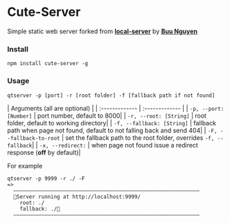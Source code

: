 Cute-Server
============

Simple static web server forked from __[local-server](https://github.com/buunguyen/local-server)__ by __[Buu Nguyen](https://github.com/buunguyen)__

### Install
```
npm install cute-server -g
```

### Usage

```
qtserver -p [port] -r [root folder] -f [fallback path if not found]
```


| Arguments (all are optional)    |
| :------------- | :------------- |
| `-p, --port: [Number]` | port number, default to 8000|
| `-r, --root: [String]` | root folder, default to working directory|
| `-f, --fallback: [String]` | fallback path when page not found, default to not falling back and send 404|
| `-F, --fallback-to-root` | set the fallback path to the root folder, overrides `-f, --fallback`|
| `-x, --redirect:` | when page not found issue a redirect response (__off__ by default)|

For example
```
qtserver -p 9999 -r ./ -F
=>
  ————————————————————————————————————————————————————————————
  Server running at http://localhost:9999/
    root: ./
    fallback: ./
  ————————————————————————————————————————————————————————————


```
